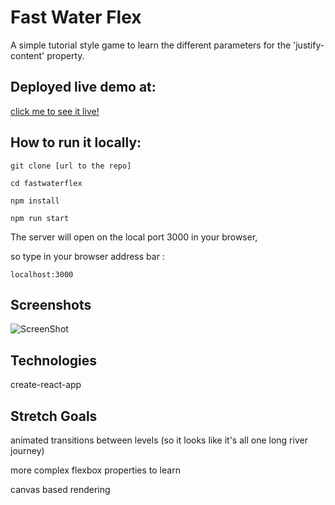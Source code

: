# Fast Water Flex

A simple tutorial style game to learn the different parameters for the 'justify-content' property.

## Deployed live demo at:

[click me to see it live!](https://main--gleaming-donut-945d52.netlify.app/)

## How to run it locally:

```
git clone [url to the repo]

cd fastwaterflex

npm install

npm run start
```

The server will open on the local port 3000 in your browser,

so type in your browser address bar :
```
localhost:3000
```


## Screenshots
![ScreenShot](../src/screenshots/schoonshot1.png)


## Technologies

create-react-app


## Stretch Goals

animated transitions between levels (so it looks like it's all one long river journey)

more complex flexbox properties to learn

canvas based rendering
